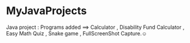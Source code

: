 # MyJavaProjects
Java project : Programs added ==> Calculator , Disability Fund Calculator , Easy Math Quiz , Snake game , FullScreenShot Capture.☺
